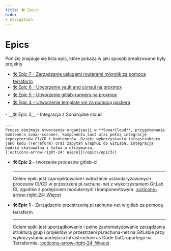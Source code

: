 ```yaml
---
title: 🛠️ Epics
hide:
- navigation
---
```


# Epics

Poniżej znajduje się lista epic, które pokażą w jaki sposób zrealizowane były projekty

- [🛠️ Epic 7 - Zarządzanie usługami routerami mikrotik za pomocą terraform](/epics/epic7/)
- [🛠️ Epic 6 - Utworzenie vault and consul na proxmox](/epics/epic6/)
- [🛠️ Epic 5 - Utworzenie gitlab-runners na proxmox](/epics/epic5/)
- [🛠️ Epic 4 - Utworzenie template vm za pomocą packera](/epics/epic4/) 


<div class="grid cards" markdown>
-   __🛠️ Epic 3__ - Integracja z Sonarqube cloud

    ---
    Proces obejmuje utworzenie organizacji w **SonarCloud**, przygotowanie kontenera sonar-scanner, komponentu sast oraz pełną integrację repozytoriów CI/CD i kontenerów. Dzięki wykorzystaniu infrastruktury jako kodu (Terraform) oraz zapytań GraphQL do GitLaba, integracja będzie skalowalna i łatwa w utrzymaniu.
    [:octicons-arrow-right-24: Więcej](/epics/epic3/)

-   __🛠️ Epic 2__ - tworzenie procesów gitlab-ci

    ---
    Celem epiki jest zaprojektowanie i wdrożenie ustandaryzowanych procesów CI/CD w przestrzeni pl.rachuna-net z wykorzystaniem GitLab CI, zgodnie z podejściem modularnym i komponentowym.
    [:octicons-arrow-right-24: Więcej](/epics/epic2/)

-   __🛠️ Epic 1__ - Zarządzenie przestrzenią pl.rachuna-net w gitlab za pomocą terraform

    ---
    Celem epiki jest uporządkowanie i pełne zautomatyzowanie zarządzania strukturą grup i projektów w przestrzeni pl.rachuna-net na GitLabie przy wykorzystaniu podejścia Infrastructure as Code (IaC) opartego na Terraformie.
    [:octicons-arrow-right-24: Więcej](/epics/epic1/)
</div>